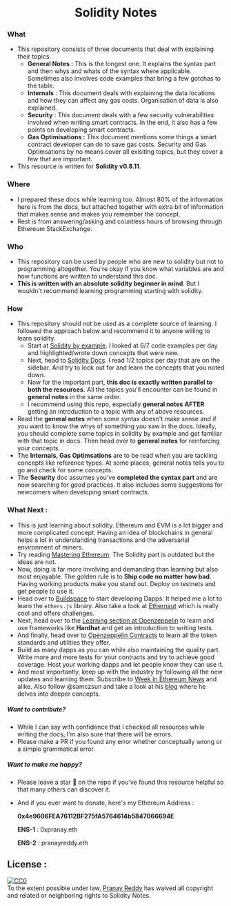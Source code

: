 <div align="center">
  <h1 align="center">Solidity Notes</h1>
</div>

### What

- This repository consists of three documents that deal with explaining their topics.
  - **General Notes :** This is the longest one. It explains the syntax part and then whys and whats of the syntax where applicable. Sometimes also involves code examples that bring a few gotchas to the table. 
  - **Internals** : This document deals with explaining the data locations and how they can affect any gas costs. Organisation of data is also explained.
  - **Security** : This document deals with a few security vulnerabilities involved when writing smart contracts. In the end, it also has a few points on developing smart contracts. 
  - **Gas Optimisations :** This document mentions some things a smart contract developer can do to save gas costs. Security and Gas Optimsations by no means cover all exisiting topics, but they cover a few that are important.
- This resource is written for **Solidity v0.8.11**.

### Where

- I prepared these docs while learning too. Almost 80% of the information here is from the docs, but attached together with extra bit of information that makes sense and makes you remember the concept.
- Rest is from answering/asking and countless hours of browsing through Ethereum StackExchange.

### Who

- This repository can be used by people who are new to solidity but not to programming altogether. You're okay if you know what variables are and how functions are written to understand this doc.
-  **This is written with an absolute solidity beginner in mind**. But I wouldn't recommend learning programming starting with solidity.

### How

- This repository should not be used as a complete source of learning. I followed the approach below and recommend it to anyone willing to learn solidity.
  - Start at [Solidity by example](https://solidity-by-example.org/). I looked at 6/7 code examples per day and highlighted/wrote down concepts that were new.
  - Next, head to [Solidity Docs](https://docs.soliditylang.org/en/latest/). I read 1/2 topics per day that are on the sidebar. And try to look out for and learn the concepts that you noted down.
  - Now for the important part, **this doc is exactly written parallel to both the resources.** All the topics you'll encounter can be found in **general notes** in the same order.
  - I recommend using this repo, especially **general notes** **AFTER** getting an introduction to a topic with any of above resources.
- Read the **general notes** when some syntax doesn't make sense and if you want to know the whys of something you saw in the docs. Ideally, you should complete some topics in solidity by example and get familiar with that topic in docs. Then head over to **general notes** for reinforcing your concepts.
- The **Internals, Gas Optimsations** are to be read when you are tackling concepts like reference types. At some places, general notes tells you to go and check for some concepts.
- The **Security** doc assumes you've **completed the syntax part** and are now searching for good practices. It also includes some suggestions for newcomers when developing smart contracts.

### What Next : 

- This is just learning about solidity. Ethereum and EVM is a lot bigger and more complicated concept. Having an idea of blockchains in general helps a lot in understanding transactions and the adversarial environment of miners.
- Try reading [Mastering Ethereum](https://github.com/ethereumbook/ethereumbook). The Solidity part is outdated but the ideas are not.
- Now, doing is far more involving and demanding than learning but also most enjoyable. The golden rule is to **Ship code no matter how bad**. Having working products make you stand out. Deploy on testnets and get people to use it. 
- Head over to [Buildspace](https://buildspace.so/) to start developing Dapps. It helped me a lot to learn the `ethers.js` library. Also take a look at [Ethernaut](https://ethernaut.openzeppelin.com/) which is really cool and offers challenges.
- Next, head over to the [Learning section at Openzeppelin](https://docs.openzeppelin.com/learn/) to learn and use frameworks like **Hardhat** and get an introduction to writing tests.
- And finally, head over to [Openzeppelin Contracts](https://docs.openzeppelin.com/contracts/4.x/) to learn all the token standards and utilities they offer. 
- Build as many dapps as you can while also maintaining the quality part. Write more and more tests for your contracts and try to achieve good coverage. Host your working dapps and let people know they can use it. 
- And most importantly, keep up with the industry by following all the new updates and learning them. Subscribe to [Week In Ethereum News](https://weekinethereumnews.com/) and alike. Also follow @samczsun and take a look at his [blog](https://samczsun.com/) where he delves into deeper concepts.

##### Want to contribute?

- While I can say with confidence that I checked all resources while writing the docs, I'm also sure that there will be errors. 
- Please make a PR if you found any error whether conceptually wrong or a simple grammatical error.

##### Want to make me happy?

- Please leave a star 🌟 on the repo if you've found this resource helpful so that many others can discover it.

- And if you ever want to donate, here's my Ethereum Address : 

  **0x4e9606FEA76112BF275fA5764614b5847066694E**

  **ENS-1** : 0xpranay.eth

  **ENS-2** : pranayreddy.eth

## License :

<p xmlns:dct="http://purl.org/dc/terms/">
  <a rel="license"
     href="http://creativecommons.org/publicdomain/zero/1.0/">
    <img src="http://i.creativecommons.org/p/zero/1.0/88x31.png" style="border-style: none;" alt="CC0" />
  </a>
  <br />
  To the extent possible under law,
  <a rel="dct:publisher"
     href="https://github.com/0xpranay">
    <span property="dct:title">Pranay Reddy</span></a>
  has waived all copyright and related or neighboring rights to
  <span property="dct:title">Solidity Notes</span>.
</p>

